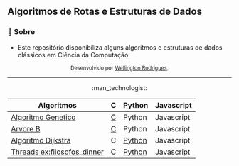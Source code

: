  ## Algoritmos de Rotas e Estruturas de Dados

### 📖 Sobre 

- Este repositório disponibiliza alguns algoritmos e estruturas de dados clássicos em Ciência da Computação. 

<div align="center">
  <sub>Desenvolvido por 
    <a href="https://github.com/wrtinho">Wellington Rodrigues</a>, 
  </sub>
</div>

----------------------------- 
<div align="center">
:man_technologist:  

| Algoritmos                          | C | Python | Javascript |
|-------------------------------------|-------|------|--------|
| [Algoritmo Genetico][1]             | [C](/src/C/AlgorimoGenetico.c) | Python | Javascript |
| [Arvore B][2]                       | [C](/src/C/ArvoreB.c) | Python |  Javascript | 
| [Algoritmo Dijkstra][3]             | C |  [Python](/src/Python/dijkstra.py) |  Javascript | 
| [Threads ex:filosofos_dinner][4]     | C | [Python](/src/Python/filosofos_dinner.py) |  Javascript | 

[1]: https://pt.wikipedia.org/wiki/Algoritmo_gen%C3%A9tico
[2]: https://pt.wikipedia.org/wiki/%C3%81rvore_B
[3]: https://pt.wikipedia.org/wiki/Algoritmo_de_Dijkstra
[3]: https://pt.wikipedia.org/wiki/Algoritmo_de_Dijkstra
[4]: https://www.revista-programar.info/artigos/threads-semaforos-e-deadlocks-o-jantar-dos-filosofos/

</div>
